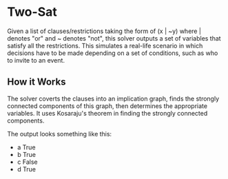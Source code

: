 # Two-Sat

Given a list of clauses/restrictions taking the form of (x | ~y) where | denotes "or" and ~ denotes "not", this solver outputs a set of variables that satisfy all the restrictions. This simulates a real-life scenario in which decisions have to be made depending on a set of conditions, such as who to invite to an event. 

## How it Works

The solver coverts the clauses into an implication graph, finds the strongly connected components of this graph, then determines the appropriate variables. It uses Kosaraju's theorem in finding the strongly connected components. 

The output looks something like this:
- a True
- b True
- c False
- d True
